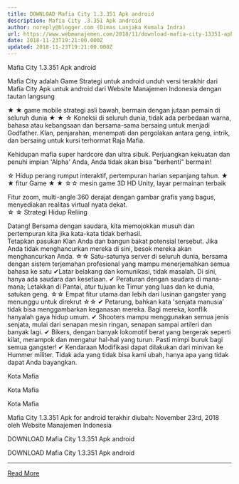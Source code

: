 ```yaml
---
title: DOWNLOAD Mafia City 1.3.351 Apk android
description: Mafia City .3.351 Apk android
author: noreply@blogger.com (Dimas Lanjaka Kumala Indra)
url: https://www.webmanajemen.com/2018/11/download-mafia-city-13351-apk-android.html
date: 2018-11-23T19:21:00.000Z
updated: 2018-11-23T19:21:00.000Z
---
```


Mafia City 1.3.351 Apk android 
  
  
  
  Mafia City adalah Game Strategi untuk android 
 unduh versi terakhir dari Mafia City Apk untuk android dari Website Manajemen Indonesia dengan tautan langsung  
  
  
  
  ★ ★ game mobile strategi asli bawah, bermain dengan jutaan pemain di seluruh dunia ★ ★ 
 ☆ Koneksi di seluruh dunia, tidak ada perbedaan warna, bahasa atau kebangsaan dan bersama-sama bersaing untuk menjadi Godfather. 
 Klan, penjarahan, menempati dan pergolakan antara geng, intrik, dan bersaing untuk kursi terhormat Raja Mafia. 
  
  Kehidupan mafia super hardcore dan ultra sibuk.  Perjuangkan kekuatan dan penuhi impian 'Alpha' Anda, Anda tidak akan bisa "berhenti" bermain! 
  
  ☆ Hidup perang rumput interaktif, pertempuran harian sepanjang tahun. ★ ★ fitur Game ★ ★ 
 ☆☆ mesin game 3D HD Unity, layar permainan terbaik 
  
  Fitur zoom, multi-angle 360 ​​derajat dengan gambar grafis yang bagus, menyediakan realitas virtual nyata dekat.  
  ☆ ☆ Strategi Hidup Reliing 
  
  Datang!  Bersama dengan saudara, kita memojokkan musuh dan pertempuran kita jika kata-kata tidak berhasil.  
  Tetapkan pasukan Klan Anda dan bangun bakat potensial tersebut. 
 Jika Anda tidak menghancurkan mereka di sini, besok mereka akan menghancurkan Anda. ☆☆ Satu-satunya server di seluruh dunia, bersama dengan sistem terjemahan profesional yang mampu menerjemahkan semua bahasa ke satu 
 ✔Latar belakang dan komunikasi, tidak masalah.  Di sini, hanya ada saudara dan kesetiaan. 
 ✔ Peraturan dengan saudara di mana-mana;  Letakkan di Pantai, atur tujuan ke Timur yang luas dan ke dunia, satukan geng. ☆☆ Empat fitur utama dan lebih dari lusinan gangster yang menunggu untuk direkrut ☆☆ 
 ✔ Petarung, bahkan kata 'senjata manusia' tidak bisa menggambarkan keganasan mereka.  Bagi mereka, konflik hanyalah gaya hidup umum. 
 ✔ Shooters mampu menggunakan semua jenis senjata, mulai dari senapan mesin ringan, senapan sampai artileri dan banyak lagi. 
 ✔ Bikers, dengan banyak lokomotif berat yang bergerak seperti kilat, merampok dan mengatur hal-hal yang turun.  Pasti mimpi buruk bagi semua gangster! 
 ✔ Kendaraan Modifikasi dapat dilakukan dari minivan ke Hummer militer.  Tidak ada yang tidak bisa kami ubah, hanya apa yang tidak dapat Anda bayangkan. 
  
  
    
  Kota Mafia 
  
  
    
  Kota Mafia 
  
  
    
  Kota Mafia 
  
  
  
  Mafia City 1.3.351 Apk for android terakhir diubah: November 23rd, 2018 oleh Website Manajemen Indonesia 
  
  
  
DOWNLOAD Mafia City 1.3.351 Apk android
  
 DOWNLOAD Mafia City 1.3.351 Apk android<hr/> <a href="https://www.webmanajemen.com/2018/11/download-mafia-city-13351-apk-android.html" rel="follow" class="button" id="read-more">Read More</a>
